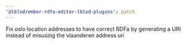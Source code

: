 ```yaml
---
'@lblod/ember-rdfa-editor-lblod-plugins': patch
---
```


Fix oslo location addresses to have correct RDFa by generating a URI instead of misusing the vlaanderen address uri
